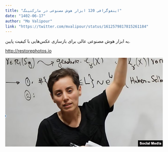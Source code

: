 ```yaml
---
title: "اینفوگرافی 120 ابزار هوش مصنوعی در مارکتینگ"
date: "1402-06-17"
author: "Mo Valipour"
link: "https://twitter.com/mvalipour/status/1612579817815261184"
---
```


یه ابزار هوش مصنوعی عالی برای بازسازی عکس‌هایی با کیفیت پایین.

http://restorephotos.io

![یه ابزار هوش مصنوعی عالی برای بازسازی عکس‌هایی با کیفیت پایین](./restorephotos-AI.jpg)
